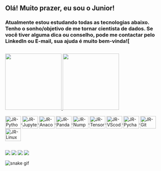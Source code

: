 ## Olá! Muito prazer, eu sou o Junior!
### Atualmente estou estudando todas as tecnologias abaixo. Tenho o sonho/objetivo de me tornar cientista de dados. Se você tiver alguma dica ou conselho, pode me contactar pelo LinkedIn ou E-mail, sua ajuda é muito bem-vinda![

##

<div>
  <a href="https://github.com/jnrxvr">
  <img height="180em" src="https://github-readme-stats.vercel.app/api?username=jnrxvr&show_icons=true&theme=tokyonight&include_all_commits=true&count_private=true"/>
  <img height="180em" src="https://github-readme-stats.vercel.app/api/top-langs/?username=jnrxvr&layout=compact&langs_count=7&theme=tokyonight"/>
</div>
  
<div style="display: inline_block"><br>
  <img align="center" alt="JR-Python" height="40" width="50" src="https://cdn.jsdelivr.net/gh/devicons/devicon/icons/python/python-original.svg">
  <img align="center" alt="JR-Jupyter" height="40" width="50" src="https://cdn.jsdelivr.net/gh/devicons/devicon/icons/jupyter/jupyter-original-wordmark.svg">
  <img align="center" alt="JR-Anaconda" height="40" width="50" src="https://cdn.jsdelivr.net/gh/devicons/devicon/icons/anaconda/anaconda-original-wordmark.svg">
  <img align="center" alt="JR-Pandas" height="40" width="50" src="https://cdn.jsdelivr.net/gh/devicons/devicon/icons/pandas/pandas-original-wordmark.svg">
  <img align="center" alt="JR-Numpy" height="40" width="50" src="https://cdn.jsdelivr.net/gh/devicons/devicon/icons/numpy/numpy-original.svg">
  <img align="center" alt="JR-TensorFlow" height="40" width="50" src="https://cdn.jsdelivr.net/gh/devicons/devicon/icons/tensorflow/tensorflow-original.svg">
  <img align="center" alt="JR-VScode" height="40" width="50" src="https://cdn.jsdelivr.net/gh/devicons/devicon/icons/vscode/vscode-original.svg">
  <img align="center" alt="JR-Pycharm" height="40" width="50" src="https://cdn.jsdelivr.net/gh/devicons/devicon/icons/pycharm/pycharm-original.svg">
  <img align="center" alt="JR-Git" height="40" width="50" src="https://cdn.jsdelivr.net/gh/devicons/devicon/icons/git/git-original-wordmark.svg">
  <img align="center" alt="JR-Linux" height="40" width="50" src="https://cdn.jsdelivr.net/gh/devicons/devicon/icons/ubuntu/ubuntu-plain-wordmark.svg">
</div> 
  
  ##
  
 <div>
  <a href="https://medium.com/@jnrxvr" target="_blank"><img src="https://img.shields.io/badge/Medium-12100E?style=for-the-badge&logo=medium&logoColor=white" target="_blank"></a>
 	<a href="https://www.twitch.tv/j0taxis" target="_blank"><img src="https://img.shields.io/badge/Twitch-9146FF?style=for-the-badge&logo=twitch&logoColor=white" target="_blank"></a>
  <a href="mailto:juniornxavier@hotmail.com"><img src="https://img.shields.io/badge/Microsoft_Outlook-0078D4?style=for-the-badge&logo=microsoft-outlook&logoColor=white" target="_blank"></a>
  <a href="https://www.linkedin.com/in/juniorxavier/" target="_blank"><img src="https://img.shields.io/badge/-LinkedIn-%230077B5?style=for-the-badge&logo=linkedin&logoColor=white" target="_blank"></a>
</div>
  
![snake gif](https://github.com/jnrxvr/jnrxvr/blob/output/github-contribution-grid-snake.svg)

